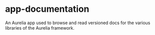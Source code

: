app-documentation
=================

An Aurelia app used to browse and read versioned docs for the various libraries of the Aurelia framework.
